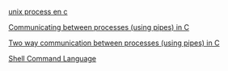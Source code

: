 [unix process en c](https://www.youtube.com/playlist?list=PLfqABt5AS4FkW5mOn2Tn9ZZLLDwA3kZUY)

[Communicating between processes (using pipes) in C](https://www.youtube.com/watch?v=Mqb2dVRe0uo&list=PLfqABt5AS4FkW5mOn2Tn9ZZLLDwA3kZUY&index=7)

[Two way communication between processes (using pipes) in C](https://www.youtube.com/watch?v=uh2FqejQRk8)

[Shell Command Language](https://pubs.opengroup.org/onlinepubs/9699919799/utilities/V3_chap02.html)